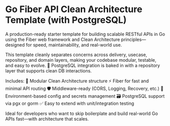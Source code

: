 # Go Fiber API Clean Architecture Template (with PostgreSQL)

A production-ready starter template for building scalable RESTful APIs in Go using the Fiber web framework and Clean Architecture principles—designed for speed, maintainability, and real-world use.

This template cleanly separates concerns across delivery, usecase, repository, and domain layers, making your codebase modular, testable, and easy to evolve.
🔧 PostgreSQL integration is baked in with a repository layer that supports clean DB interactions.

Includes:
🧩 Modular Clean Architecture structure
⚡️ Fiber for fast and minimal API routing
🛡 Middleware-ready (CORS, Logging, Recovery, etc.)
🔐 Environment-based config and secrets management
🗃 PostgreSQL support via pgx or gorm
✅ Easy to extend with unit/integration testing

Ideal for developers who want to skip boilerplate and build real-world Go APIs fast—with architecture that scales.
